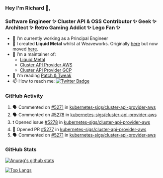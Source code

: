 ### Hey I'm Richard 👋, 

<h3 align="left">Software Engineer ✨ Cluster API & OSS Contributor ✨ Geek ✨ Architect ✨ Retro Gaming Addict ✨ Lego Fan ✨</h3>

- 🔭 I’m currently working as a Principal Engineer
- 📯 I created **Liquid Metal** whilst at Weaveworks. Originally [here](https://github.com/weaveworks-liquidmetal) but now moved [here](https://github.com/liquidmetal-dev).
- 👯 I’m a maintainer of:
  -  [Liquid Metal](https://github.com/liquidmetal-dev)
  -  [Cluster API Provider AWS](https://github.com/kubernetes-sigs/cluster-api-provider-aws)
  -  [Cluster API Provider GCP](https://github.com/kubernetes-sigs/cluster-api-provider-gcp)
- 💬 I'm reading [Patch & Tweak](https://bjooks.com/products/patch-tweak-exploring-modular-synthesis)
- 📫 How to reach me: [![Twitter Badge](https://img.shields.io/badge/-@fruit_case-00acee?style=flat&logo=Twitter&logoColor=white)](https://twitter.com/intent/follow?screen_name=fruit_case "Follow on Twitter")

### GitHub Activity 

<!--START_SECTION:activity-->
1. 🗣 Commented on [#5271](https://github.com/kubernetes-sigs/cluster-api-provider-aws/pull/5271#issuecomment-2587917631) in [kubernetes-sigs/cluster-api-provider-aws](https://github.com/kubernetes-sigs/cluster-api-provider-aws)
2. 🗣 Commented on [#5278](https://github.com/kubernetes-sigs/cluster-api-provider-aws/issues/5278#issuecomment-2587901601) in [kubernetes-sigs/cluster-api-provider-aws](https://github.com/kubernetes-sigs/cluster-api-provider-aws)
3. ❗ Opened issue [#5278](https://github.com/kubernetes-sigs/cluster-api-provider-aws/issues/5278) in [kubernetes-sigs/cluster-api-provider-aws](https://github.com/kubernetes-sigs/cluster-api-provider-aws)
4. 💪 Opened PR [#5277](https://github.com/kubernetes-sigs/cluster-api-provider-aws/pull/5277) in [kubernetes-sigs/cluster-api-provider-aws](https://github.com/kubernetes-sigs/cluster-api-provider-aws)
5. 🗣 Commented on [#5271](https://github.com/kubernetes-sigs/cluster-api-provider-aws/pull/5271#issuecomment-2586628153) in [kubernetes-sigs/cluster-api-provider-aws](https://github.com/kubernetes-sigs/cluster-api-provider-aws)
<!--END_SECTION:activity-->

### GitHub Stats

[![Anurag's github stats](https://github-readme-stats.vercel.app/api?username=richardcase&count_private=true&show_icons=true)](https://github.com/anuraghazra/github-readme-stats)

[![Top Langs](https://github-readme-stats.vercel.app/api/top-langs/?username=richardcase&hide=html&layout=compact)](https://github.com/anuraghazra/github-readme-stats)
